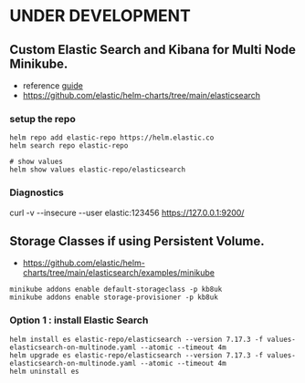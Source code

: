 # UNDER DEVELOPMENT 
## Custom Elastic Search and Kibana for Multi Node Minikube.

- reference [guide](https://www.gooksu.com/2021/05/helm-charts-to-install-the-elastic-stack-using-minikube/)
- https://github.com/elastic/helm-charts/tree/main/elasticsearch
### setup the repo
```shell
helm repo add elastic-repo https://helm.elastic.co
helm search repo elastic-repo

# show values
helm show values elastic-repo/elasticsearch
```

### Diagnostics 
curl -v --insecure --user elastic:123456 https://127.0.0.1:9200/
###


## Storage Classes if using Persistent Volume.
 - https://github.com/elastic/helm-charts/tree/main/elasticsearch/examples/minikube
```
minikube addons enable default-storageclass -p kb8uk
minikube addons enable storage-provisioner -p kb8uk
``` 

### Option 1 : install Elastic Search
```shell
helm install es elastic-repo/elasticsearch --version 7.17.3 -f values-elasticsearch-on-multinode.yaml --atomic --timeout 4m 
helm upgrade es elastic-repo/elasticsearch --version 7.17.3 -f values-elasticsearch-on-multinode.yaml --atomic --timeout 4m 
helm uninstall es
```

